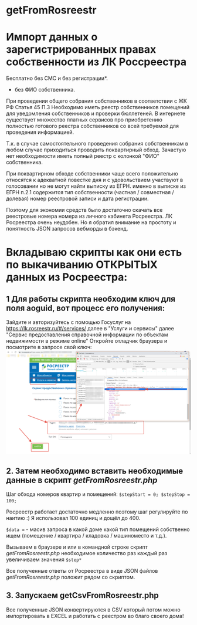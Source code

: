 # getFromRosreestr
# Импорт данных о зарегистрированных правах собственности из ЛК Россреестра

Бесплатно без СМС и без регистрации*.

* без ФИО собственника.

При проведении общего собрания собственников в соответствии с ЖК РФ Статья 45 П.3
Необходимо иметь реестр собственников помещений для уведомления собственников и проверки бюллетеней.
В интернете существует множество платных сервисов про приобретению полностью готового реестра собственников со всей требуемой для проведения информацией.

Т.к. в случае самостоятельного проведения собрания собственникам в любом случае приходиться проводить поквартирный обход.
Зачастую нет необходимости иметь полный реестр с колонкой "ФИО" собственника.

При поквартирном обходе собственники чаще всего положительно относятся к адекватной повестке дня и с удовольствием участвуют в голосовании но не могут найти выписку из ЕГРН.
именно в выписке из ЕГРН п.2.1 содержится тип собственности (частная / совместная /долевая) номер реестровой записи и дата регистрации.

Поэтому для экономии средств было достаточно скачать все реестровые номера номера из личного кабинета Росреестра.
ЛК Росреестра очень неудобен.
Но я обратил внимание на простоту и понятность JSON запросов вебморды в бэкенд.

# Вкладываю скрипты как они есть по выкачиванию ОТКРЫТЫХ данных из Росреестра:
## 1 Для работы скрипта необходим ключ для поля aoguid, вот процесс его получения:
Зайдите и авторизуйтесь с помощью Госуслуг на
https://lk.rosreestr.ru/#/services/
далее в "Услуги и сервисы"
далее "Сервис предоставления справочной информации по объектам недвижимости в режиме online"
Откройте отладчик браузера и посмотрите в запросе свой ключ:
![alt как получить aoguid](img/aoguid.png)

## 2. Затем необходимо вставить необходимые данные в скрипт *getFromRosreestr.php*
Шаг обхода номеров квартир и помещений:
``$stepStart = 0;
$stepStop = 100;``

Росреестр работает достаточно медленно поэтому шаг регулируйте по наитию :) 
Я использовал 100 единиц и дощёл до 400.

`$data =` - масив запроса в какой доме какой тип помещений собственно ищем (помещение / квартира / кладовка / машиноместо и т.д.). 

Вызываем в браузере и или в командной строке скрипт *getFromRosreestr.php* необходимое количество раз 
 каждый  раз увеличиваем значения ``$step* ``
 
Все полученные ответы от Росреестра в виде JSON файлов *getFromRosreestr.php* положит рядом со скриптом.
 
 
## 3. Запускаем getCsvFromRosreestr.php 
Все полученные JSON конвертируются в CSV который потом можно импортировать в EXCEL и работать с реестром во благо своего дома!

